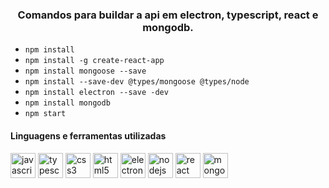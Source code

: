 <h3 align="center"> Comandos para buildar a api em electron, typescript, react e mongodb. </h3> 

- `npm install`
- `npm install -g create-react-app`
- `npm install mongoose --save`
- `npm install --save-dev @types/mongoose @types/node`
- `npm install electron --save -dev`
- `npm install mongodb`
- `npm start`

<h4 align="left">Linguagens e ferramentas utilizadas</h4>

<p align="left"> 

<img src="https://icongr.am/devicon/javascript-original.svg?size=128&color=currentColor" alt="javascript" width="40" height="40"/>

<img src="https://icongr.am/devicon/typescript-plain.svg?size=128&color=currentColor" alt="typescript" width="40" height="40"/>
 

<img src="https://icongr.am/devicon/css3-original-wordmark.svg?size=128&color=000000" alt="css3" width="40" height="40"/> 

<img src="https://icongr.am/devicon/html5-original-wordmark.svg?size=128&color=000000" alt="html5" width="40" height="40"/> 

<img src="https://icongr.am/devicon/electron-original.svg?size=128&color=currentColor" alt="electron" width="40" height="40"/> 

<img src="https://icongr.am/devicon/nodejs-original-wordmark.svg?size=128&color=currentColor" alt="nodejs" width="40" height="40"/> 

<img src="https://icongr.am/devicon/react-original-wordmark.svg?size=128&color=currentColor" alt="react" width="40" height="40"/>

<img src="https://icongr.am/devicon/mongodb-original-wordmark.svg?size=128&color=currentColor" alt="mongodb" width="40" height="40"/>


</p>

